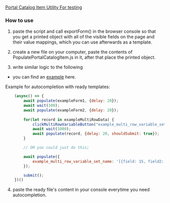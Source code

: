 [Portal Catalog Item Utility For testing](./PopulatePortalCatalogItem.js)
### How to use
1) paste the script and call exportForm() in the browser console so that you get a 
printed object with all of the visible fields on the page and their value mappings, which you can use afterwards as a template.

2) create a new file on your computer, paste the contents of PopulatePortalCatalogItem.js in it, after that place the printed object.

3) write similar logic to the following

* you can find an [example](./PopulatePortalCatalogItemExample.js) here.

Example for autocompletion with ready templates:

```js
    (async() => {
        await populate(exampleForm1, {delay: 20});
        await wait(100);
        await populate(exampleForm2, {delay: 20});
        
        for(let record in exampleMultiRowData) {
            clickMultiRowVariableButton("example_multi_row_variable_set_name", "Add")                     // searches for the "field" on the portal, then clicks the button with Text "Add";
            await wait(1000);                                                                           // We wait for the variable set modal to show up and load;
            await populate(record, {delay: 20, shouldSubmit: true});                                    // we populate the necessary fields
        }

        // OR you could just do this;

        await populate({
            example_multi_row_variable_set_name: '[{field: 15, field2: "blue"}, {field1: 20, field2: "yellow"}]'
        });

        submit();
    })()
```

4) paste the ready file's content in your console everytime you need autocompletion.
